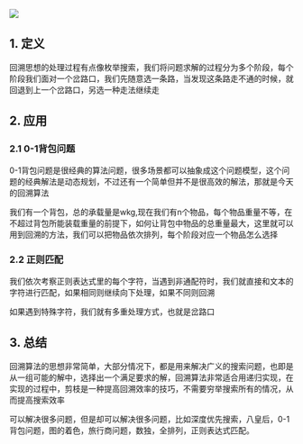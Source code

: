 ![](https://static001.geekbang.org/resource/image/46/d7/468a82a391b8f24273561a6374c1ebd7.jpg)

## 1. 定义

回溯思想的处理过程有点像枚举搜索，我们将问题求解的过程分为多个阶段，每个阶段我们面对一个岔路口，我们先随意选一条路，当发现这条路走不通的时候，就回退到上一个岔路口，另选一种走法继续走

## 2. 应用

### 2.1 0-1背包问题

0-1背包问题是很经典的算法问题，很多场景都可以抽象成这个问题模型，这个问题的经典解法是动态规划，不过还有一个简单但并不是很高效的解法，那就是今天的回溯算法

我们有一个背包，总的承载量是wkg,现在我们有n个物品，每个物品重量不等，在不超过背包所能装载重量的前提下，如何让背包中物品的总重量最大，这里就可以用到回溯的方法，我们可以把物品依次排列，每个阶段对应一个物品怎么选择

### 2.2 正则匹配

我们依次考察正则表达式里的每个字符，当遇到非通配符时，我们就直接和文本的字符进行匹配，如果相同则继续向下处理，如果不同则回溯

如果遇到特殊字符，我们就有多重处理方式，也就是岔路口

## 3. 总结

回溯算法的思想非常简单，大部分情况下，都是用来解决广义的搜索问题，也即是从一组可能的解中，选择出一个满足要求的解，回溯算法非常适合用递归实现，在实现的过程中，剪枝是一种提高回溯效率的技巧，不需要穷举搜索所有的情况，从而提高搜索效率

可以解决很多问题，但是却可以解决很多问题，比如深度优先搜索，八皇后，0-1背包问题，图的着色，旅行商问题，数独，全排列，正则表达式匹配。

